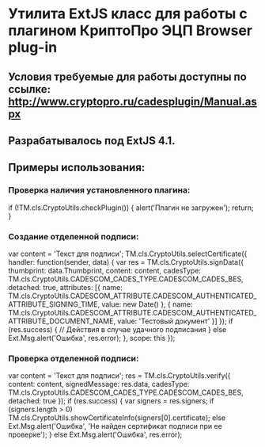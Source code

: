 Утилита ExtJS класс для работы с плагином КриптоПро ЭЦП Browser plug-in
=======================================================================

## Условия требуемые для работы доступны по ссылке: http://www.cryptopro.ru/cadesplugin/Manual.aspx

## Разрабатывалось под ExtJS 4.1.

## Примеры использования:

### Проверка наличия установленного плагина:

if (!TM.cls.CryptoUtils.checkPlugin()) {
	alert('Плагин не загружен');
	return;
}

### Создание отделенной подписи:

var content = 'Текст для подписи';
TM.cls.CryptoUtils.selectCertificate({
	handler: function(sender, data) {
		var res = TM.cls.CryptoUtils.signData({
		thumbprint: data.Thumbprint,
		content: content,
		cadesType: TM.cls.CryptoUtils.CADESCOM_CADES_TYPE.CADESCOM_CADES_BES,
		detached: true,
		attributes: [{
			name: TM.cls.CryptoUtils.CADESCOM_ATTRIBUTE.CADESCOM_AUTHENTICATED_ATTRIBUTE_SIGNING_TIME,
			value: new Date()
		}, {
			name: TM.cls.CryptoUtils.CADESCOM_ATTRIBUTE.CADESCOM_AUTHENTICATED_ATTRIBUTE_DOCUMENT_NAME,
			value: 'Тестовый документ'
		}]
		});
		if (res.success) {
			// Действия в случае удачного подписания
		} else
			Ext.Msg.alert('Ошибка', res.error);
	},
	scope: this
});

### Проверка отделенной подписи:

var content = 'Текст для подписи';
res = TM.cls.CryptoUtils.verify({
	content: content,
	signedMessage: res.data,
	cadesType: TM.cls.CryptoUtils.CADESCOM_CADES_TYPE.CADESCOM_CADES_BES,
	detached: true
});
if (res.success) {
	var signers = res.signers;
	if (signers.length > 0)
		TM.cls.CryptoUtils.showCertificateInfo(signers[0].certificate);
	else
		Ext.Msg.alert('Ошибка', 'Не найден сертификат подписи при ее проверке');
}
else
	Ext.Msg.alert('Ошибка', res.error);